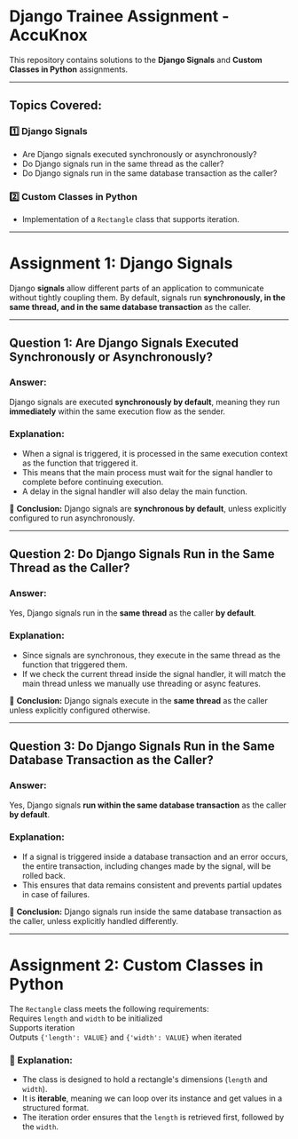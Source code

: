 # Django Trainee Assignment - AccuKnox  

This repository contains solutions to the **Django Signals** and **Custom Classes in Python** assignments.

---

## Topics Covered:  
### 1️⃣ Django Signals  
- Are Django signals executed synchronously or asynchronously?  
- Do Django signals run in the same thread as the caller?  
- Do Django signals run in the same database transaction as the caller?  

### 2️⃣ Custom Classes in Python  
- Implementation of a `Rectangle` class that supports iteration.  

---

# **Assignment 1: Django Signals**  

Django **signals** allow different parts of an application to communicate without tightly coupling them. By default, signals run **synchronously, in the same thread, and in the same database transaction** as the caller.

---

## **Question 1: Are Django Signals Executed Synchronously or Asynchronously?**  

### **Answer:**  
Django signals are executed **synchronously by default**, meaning they run **immediately** within the same execution flow as the sender.  

### **Explanation:**  
- When a signal is triggered, it is processed in the same execution context as the function that triggered it.  
- This means that the main process must wait for the signal handler to complete before continuing execution.  
- A delay in the signal handler will also delay the main function.  

🔹 **Conclusion:** Django signals are **synchronous by default**, unless explicitly configured to run asynchronously.

---

## **Question 2: Do Django Signals Run in the Same Thread as the Caller?**  

### **Answer:**  
Yes, Django signals run in the **same thread** as the caller **by default**.  

### **Explanation:**  
- Since signals are synchronous, they execute in the same thread as the function that triggered them.  
- If we check the current thread inside the signal handler, it will match the main thread unless we manually use threading or async features.  

🔹 **Conclusion:** Django signals execute in the **same thread** as the caller unless explicitly configured otherwise.

---

## **Question 3: Do Django Signals Run in the Same Database Transaction as the Caller?**  

### **Answer:**  
Yes, Django signals **run within the same database transaction** as the caller **by default**.  

### **Explanation:**  
- If a signal is triggered inside a database transaction and an error occurs, the entire transaction, including changes made by the signal, will be rolled back.  
- This ensures that data remains consistent and prevents partial updates in case of failures.  

🔹 **Conclusion:** Django signals run inside the same database transaction as the caller, unless explicitly handled differently.

---

# **Assignment 2: Custom Classes in Python**  

The `Rectangle` class meets the following requirements:  
Requires `length` and `width` to be initialized  
Supports iteration  
Outputs `{'length': VALUE}` and `{'width': VALUE}` when iterated  

### **🔹 Explanation:**  
- The class is designed to hold a rectangle's dimensions (`length` and `width`).  
- It is **iterable**, meaning we can loop over its instance and get values in a structured format.  
- The iteration order ensures that the `length` is retrieved first, followed by the `width`.  

